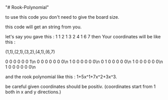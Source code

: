 "# Rook-Polynomial" 

to use this code you don't need to give the board size.

this code will get an string from you.

let's say you gave this : 1 1 2 1 3 2 4 1 6 7
then Your coordinates will be like this :

(1,1),(2,1),(3,2),(4,1),(6,7)

0	0	0	0	0	0	1\n
0	0	0	0	0	0	0\n
1	0	0	0	0	0	0\n
0	1	0	0	0	0	0\n
1	0	0	0	0	0	0\n
1	0	0	0	0	0	0\n

and the rook polynomial like this : 1+5x^1+7x^2+3x^3.

be careful given coordinates should be positiv.
(coordinates start from 1 both in x and y directions.)

